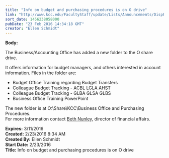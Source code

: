 ```yaml
---
title: "Info on budget and purchasing procedures is on O drive"
link: "http://www.kcc.edu/FacultyStaff/update/Lists/Announcements/DispForm.aspx?ID=2168"
sort_date: 1456238058000
pubDate: "23 Feb 2016 14:34:18 GMT"
creator: "Ellen Schmidt"
---
```


<div><b>Body:</b> <div class="ExternalClassBCCA4BE237E549309BA23347315C0020"><p>The​ Business/Accounting Office has added a new folder to the O share drive.</p>
<p>It offers information for budget managers, and others interested in account information. Files in the folder are:</p>
<ul><li>Budget Office Training regarding Budget Transfers</li>
<li>Colleague Budget Tracking - ACBL LGLA AHST</li>
<li>Colleague Budget Tracking - GLBA GLSA GLBS</li>
<li>Business Office Training PowerPoint</li></ul>
<p>The new folder is at O:\Share\KCC\Business Office and Purchasing Procedures.<br />For more information contact <a href="mailto:bnunley@kcc.edu">Beth Nunley</a>, director of financial affairs. <br /></p></div></div>
<div><b>Expires:</b> 3/11/2016</div>
<div><b>Created:</b> 2/23/2016 8:34 AM</div>
<div><b>Created By:</b> Ellen Schmidt</div>
<div><b>Start Date:</b> 2/23/2016</div>
<div><b>Title:</b> Info on budget and purchasing procedures is on O drive</div>
